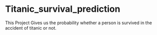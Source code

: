 # Titanic_survival_prediction
This Project Gives us the probability whether a person is survived in the accident of titanic or not.
